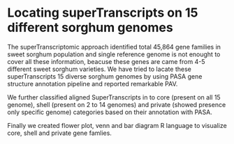 # Locating superTranscripts on 15 different sorghum genomes
The superTranscriptomic approach identified total 45,864 gene families in sweet sorghum population and single reference genome is not enought to cover all these information, beacuse these genes are came from 4-5 different sweet sorghum varieties. We have tried to lacate these superTranscripts 15 diverse sorghum genomes by using PASA gene structure annotation pipeline and reported remarkable PAV.

We further classified aligned SuperTranscripts in to core (present on all 15 genome), shell (present on 2 to 14 genomes) and private (showed presence only specific genome) categories based on their annotation with PASA.

Finally we created flower plot, venn and bar diagram R language to visualize core, shell and private gene famlies.
